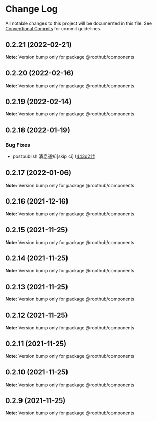 # Change Log

All notable changes to this project will be documented in this file.
See [Conventional Commits](https://conventionalcommits.org) for commit guidelines.

## 0.2.21 (2022-02-21)

**Note:** Version bump only for package @roothub/components





## 0.2.20 (2022-02-16)

**Note:** Version bump only for package @roothub/components





## 0.2.19 (2022-02-14)

**Note:** Version bump only for package @roothub/components





## 0.2.18 (2022-01-19)


### Bug Fixes

* postpublish 消息通知[skip ci] ([443d21f](https://github.com/RootLinkFE/rh.js/commit/443d21f552afacef3f2f82a7a66a778a882141a5))





## 0.2.17 (2022-01-06)

**Note:** Version bump only for package @roothub/components





## 0.2.16 (2021-12-16)

**Note:** Version bump only for package @roothub/components





## 0.2.15 (2021-11-25)

**Note:** Version bump only for package @roothub/components





## 0.2.14 (2021-11-25)

**Note:** Version bump only for package @roothub/components





## 0.2.13 (2021-11-25)

**Note:** Version bump only for package @roothub/components





## 0.2.12 (2021-11-25)

**Note:** Version bump only for package @roothub/components





## 0.2.11 (2021-11-25)

**Note:** Version bump only for package @roothub/components





## 0.2.10 (2021-11-25)

**Note:** Version bump only for package @roothub/components





## 0.2.9 (2021-11-25)

**Note:** Version bump only for package @roothub/components
